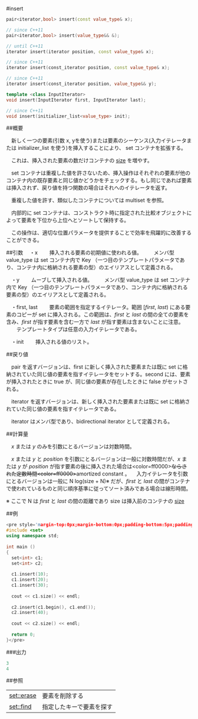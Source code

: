 #insert
```cpp
pair<iterator,bool> insert(const value_type& x);

// since C++11
pair<iterator,bool> insert(value_type&& &);

// until C++11
iterator insert(iterator position, const value_type& x);

// since C++11
iterator insert(const_iterator position, const value_type& x);

// since C++11
iterator insert(const_iterator position, value_type&& y);

template <class InputIterator>
void insert(InputIterator first, InputIterator last);

// since C++11
void insert(initializer_list<value_type> init);
```

##概要

　新しく一つの要素(引数 x, yを使う)または要素のシーケンス(入力イテレータまたは initializer_list を使う)を挿入することにより、 set コンテナを拡張する。

　これは、挿入された要素の数だけコンテナの [size](/reference/set/size.md) を増やす。
 
　set コンテナは重複した値を許さないため、挿入操作はそれぞれの要素が他のコンテナ内の既存要素と同じ値かどうかをチェックする。もし同じであれば要素は挿入されず、戻り値を持つ関数の場合はそれへのイテレータを返す。

　重複した値を許す、類似したコンテナについては multiset を参照。

　内部的に set コンテナは、コンストラクト時に指定された比較オブジェクトによって要素を下位から上位へとソートして保持する。

　この操作は、適切な位置パラメータを提供することで効率を飛躍的に改善することができる。


##引数
　・x
　　挿入される要素の初期値に使われる値。
　　メンバ型 value_type は set コンテナ内で Key （一つ目のテンプレートパラメータであり、コンテナ内に格納される要素の型）のエイリアスとして定義される。

　・y
　　ムーブして挿入される値。
　　メンバ型 value_type は set コンテナ内で Key （一つ目のテンプレートパラメータであり、コンテナ内に格納される要素の型）のエイリアスとして定義される。

　・first, last
　　要素の範囲を指定するイテレータ。範囲 [<i>first</i>, <i>last</i>) にある要素のコピーが set に挿入される。この範囲は、<i>first</i> と <i>last</i> の間の全ての要素を含み、<i>first</i> が指す要素を含む一方で <i>last</i> が指す要素は含まないことに注意。
　　テンプレートタイプは任意の入力イテレータである。

　・init
　　挿入される値のリスト。


##戻り値

　pair を返すバージョンは、first に新しく挿入された要素または既に set に格納されていた同じ値の要素を指すイテレータをセットする。second には、要素が挿入されたときに true が、同じ値の要素が存在したときに false がセットされる。

　iterator を返すバージョンは、新しく挿入された要素または既に set に格納されていた同じ値の要素を指すイテレータである。

　iterator はメンバ型であり、bidirectional iterator として定義される。


##計算量

　<i>x</i> または <i>y</i> のみを引数にとるバージョンは対数時間。

　<i>x</i> または <i>y</i> と <i>position</i> を引数にとるバージョンは一般に対数時間だが、<i>x</i> または <i>y</i> が <i>position</i> が指す要素の後に挿入された場合は<color=ff0000><del></color>ならされた定数時間<color=ff0000></del></color>amortized constant 。
　入力イテレータを引数にとるバージョンは一般に N log(size + N)※ だが、<i>first</i> と <i>last</i> の間がコンテナで使われているものと同じ順序基準に従ってソート済みである場合は線形時間。

※ ここで N は <i>first</i> と <i>last</i> の間の距離であり size は挿入前のコンテナの [size](/reference/set/size.md)


##例

```cpp
<pre style='margin-top:0px;margin-bottom:0px;padding-bottom:5px;padding-top:3px;padding-left:10px;line-height:normal;background-color:rgb(240,240,240)'>#include <iostream>
#include <set>
using namespace std;
 
int main ()
{
  set<int> c1;
  set<int> c2;
  
  c1.insert(10);
  c1.insert(20);
  c1.insert(30);
 
  cout << c1.size() << endl;
 
  c2.insert(c1.begin(), c1.end());
  c2.insert(40);
 
  cout << c2.size() << endl;
  
  return 0;
}</pre>
```

###出力

```cpp
3
4
```

##参照

| | |
|-------------------------------------------------------------------------------------|--------------------------------------|
| [set::erase](/reference/set/erase.md) | 要素を削除する |
| [set::find](/reference/set/find.md) | 指定したキーで要素を探す |


